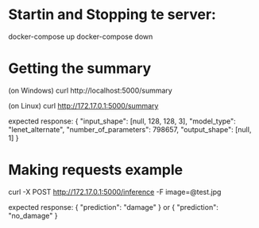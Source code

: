 # Startin and Stopping te server:
docker-compose up
docker-compose down

# Getting the summary
(on Windows)
curl http://localhost:5000/summary

(on Linux)
curl http://172.17.0.1:5000/summary

expected response:
{
  "input_shape": [null, 128, 128, 3],
  "model_type": "lenet_alternate",
  "number_of_parameters": 798657,
  "output_shape": [null, 1]
}

# Making requests example
curl -X POST http://172.17.0.1:5000/inference -F image=@test.jpg

expected response:
{
  "prediction": "damage"
}
or
{
  "prediction": "no_damage"
}
